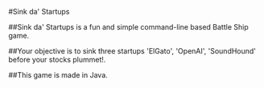 #Sink da' Startups  

##Sink da' Startups is a fun and simple command-line based Battle Ship game.  

##Your objective is to sink three startups 'ElGato', 'OpenAI', 'SoundHound' before your stocks plummet!.  

##This game is made in Java.
